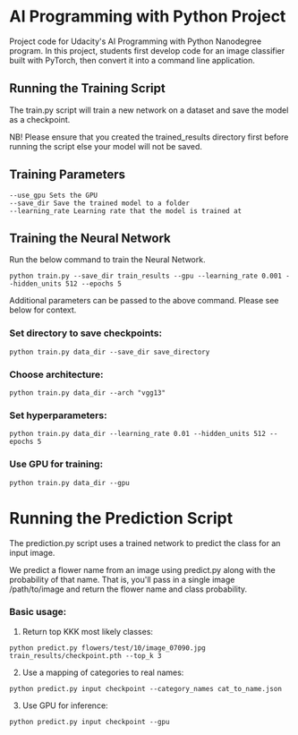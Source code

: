 # AI Programming with Python Project

Project code for Udacity's AI Programming with Python Nanodegree program. In this project, students first develop code for an image classifier built with PyTorch, then convert it into a command line application.

## Running the Training Script

The train.py script will train a new network on a dataset and save the model as a checkpoint.

NB! Please ensure that you created the trained_results directory first before running the script else your model will not be saved.

## Training Parameters

    --use_gpu Sets the GPU
    --save_dir Save the trained model to a folder
    --learning_rate Learning rate that the model is trained at

## Training the Neural Network

Run the below command to train the Neural Network.

```python train.py --save_dir train_results --gpu --learning_rate 0.001 --hidden_units 512 --epochs 5```

Additional parameters can be passed to the above command. Please see below for context.

### Set directory to save checkpoints: 

```python train.py data_dir --save_dir save_directory```

### Choose architecture: 

```python train.py data_dir --arch "vgg13"```

### Set hyperparameters: 
    
```python train.py data_dir --learning_rate 0.01 --hidden_units 512 --epochs 5```
    
### Use GPU for training: 
    
```python train.py data_dir --gpu```

# Running the Prediction Script
 
The prediction.py script uses a trained network to predict the class for an input image.

We predict a flower name from an image using predict.py along with the probability of that name. That is, you'll pass in a single image /path/to/image and return the flower name and class probability.

### Basic usage:

1. Return top KKK most likely classes: 

```python predict.py flowers/test/10/image_07090.jpg train_results/checkpoint.pth --top_k 3```

2. Use a mapping of categories to real names: 

```python predict.py input checkpoint --category_names cat_to_name.json```

3. Use GPU for inference: 

```python predict.py input checkpoint --gpu```
